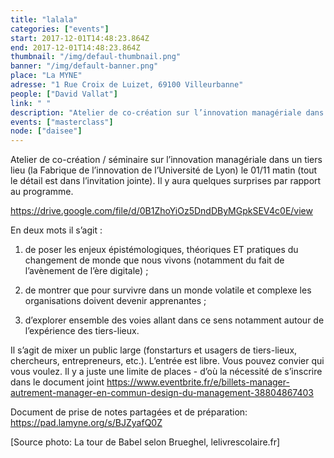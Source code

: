 ```yaml
---
title: "lalala"
categories: ["events"]
start: 2017-12-01T14:48:23.864Z
end: 2017-12-01T14:48:23.864Z
thumbnail: "/img/defaul-thumbnail.png"
banner: "/img/default-banner.png"
place: "La MYNE"
adresse: "1 Rue Croix de Luizet, 69100 Villeurbanne"
people: ["David Vallat"]
link: " "
description: "Atelier de co-création sur l’innovation managériale dans un tiers lieu (la Fabrique de l’innovation de l’Université de Lyon). Il y aura quelques surprises par rapport au programme."
events: ["masterclass"]
node: ["daisee"]
---
```


Atelier de co-création / séminaire sur l’innovation managériale dans un tiers lieu (la Fabrique de l’innovation de l’Université de Lyon) le 01/11 matin (tout le détail est dans l’invitation jointe). Il y aura quelques surprises par rapport au programme.

https://drive.google.com/file/d/0B1ZhoYiOz5DndDByMGpkSEV4c0E/view

En deux mots il s’agit :
1) de poser les enjeux épistémologiques, théoriques ET pratiques du changement de monde que nous vivons (notamment du fait de l’avènement de l’ère digitale) ;

2) de montrer que pour survivre dans un monde volatile et complexe les organisations doivent devenir apprenantes ;

3) d’explorer ensemble des voies allant dans ce sens notamment autour de l’expérience des tiers-lieux.

Il s’agit de mixer un public large (fonstarturs et usagers de tiers-lieux, chercheurs, entrepreneurs, etc.). L’entrée est libre. Vous pouvez convier qui vous voulez. Il y a juste une limite de places -
d’où la nécessité de s’inscrire dans le document joint https://www.eventbrite.fr/e/billets-manager-autrement-manager-en-commun-design-du-management-38804867403

Document de prise de notes partagées et de préparation: https://pad.lamyne.org/s/BJZyafQ0Z


[Source photo: La tour de Babel selon Brueghel, lelivrescolaire.fr]
